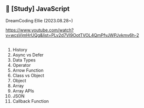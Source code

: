 ## 🍦 [Study] JavaScript
DreamCoding Ellie (2023.08.28~)

https://www.youtube.com/watch?v=wcsVjmHrUQg&list=PLv2d7VI9OotTVOL4QmPfvJWPJvkmv6h-2<br><br/>

1. History
2. Async vs Defer
3. Data Types
4. Operator
5. Arrow Function
6. Class vs Object
7. Object
8. Array
9. Array APIs
10. JSON
11. Callback Function